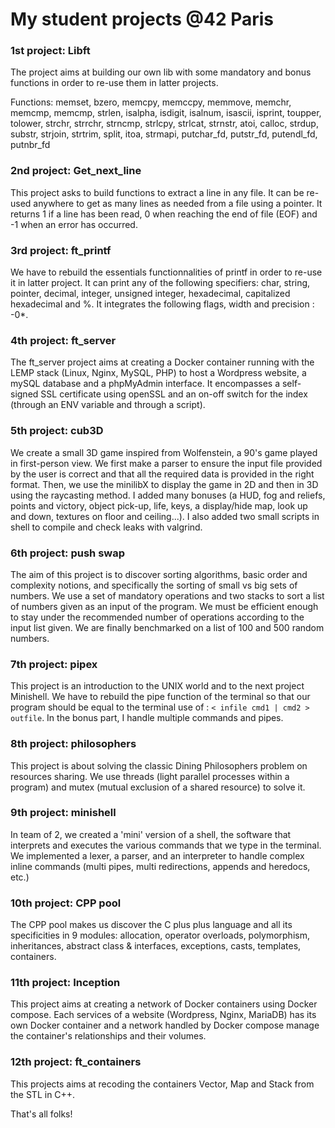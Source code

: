# My student projects @42 Paris

### 1st project: Libft
The project aims at building our own lib with some mandatory and bonus functions in order to re-use them in latter projects.

  Functions:
memset, bzero, memcpy, memccpy, memmove, memchr, memcmp, memcmp, strlen, isalpha, isdigit, isalnum, isascii, isprint, toupper, tolower, strchr, strrchr, strncmp, strlcpy, strlcat, strnstr, atoi, calloc, strdup, substr, strjoin, strtrim, split, itoa, strmapi, putchar_fd, putstr_fd, putendl_fd, putnbr_fd

### 2nd project: Get_next_line
This project asks to build functions to extract a line in any file. It can be re-used anywhere to get as many lines as needed from a file using a pointer. It returns 1 if a line has been read, 0 when reaching the end of file (EOF) and -1 when an error has occurred.

### 3rd project: ft_printf
We have to rebuild the essentials functionnalities of printf in order to re-use it in latter project. It can print any of the following specifiers: char, string, pointer, decimal, integer, unsigned integer, hexadecimal, capitalized hexadecimal and %. It integrates the following flags, width and precision : -0*.

### 4th project: ft_server
The ft_server project aims at creating a Docker container running with the LEMP stack (Linux, Nginx, MySQL, PHP) to host a Wordpress website, a mySQL database and a phpMyAdmin interface. It encompasses a self-signed SSL certificate using openSSL and an on-off switch for the index (through an ENV variable and through a script).

### 5th project: cub3D
We create a small 3D game inspired from Wolfenstein, a 90's game played in first-person view. We first make a parser to ensure the input file provided by the user is correct and that all the required data is provided in the right format. Then, we use the minilibX to display the game in 2D and then in 3D using the raycasting method.
I added many bonuses (a HUD, fog and reliefs, points and victory, object pick-up, life, keys, a display/hide map, look up and down, textures on floor and ceiling...). I also added two small scripts in shell to compile and check leaks with valgrind.

### 6th project: push swap
The aim of this project is to discover sorting algorithms, basic order and complexity notions, and specifically the sorting of small vs big sets of numbers.
We use a set of mandatory operations and two stacks to sort a list of numbers given as an input of the program. We must be efficient enough to stay under the recommended number of operations according to the input list given. We are finally benchmarked on a list of 100 and 500 random numbers.

### 7th project: pipex
This project is an introduction to the UNIX world and to the next project Minishell. We have to rebuild the pipe function of the terminal so that our program should be equal to the terminal use of : `< infile cmd1 | cmd2 > outfile`. In the bonus part, I handle multiple commands and pipes.

### 8th project: philosophers
This project is about solving the classic Dining Philosophers problem on resources sharing. We use threads (light parallel processes within a program) and mutex (mutual exclusion of a shared resource) to solve it.

### 9th project: minishell
In team of 2, we created a 'mini' version of a shell, the software that interprets and executes the various commands that we type in the terminal. We implemented a lexer, a parser, and an interpreter to handle complex inline commands (multi pipes, multi redirections, appends and heredocs, etc.)

### 10th project: CPP pool
The CPP pool makes us discover the C plus plus language and all its specificities in 9 modules: allocation, operator overloads, polymorphism, inheritances, abstract class & interfaces, exceptions, casts, templates, containers.

### 11th project: Inception
This project aims at creating a network of Docker containers using Docker compose. Each services of a website (Wordpress, Nginx, MariaDB) has its own Docker container and a network handled by Docker compose manage the container's relationships and their volumes.

### 12th project: ft_containers
This projects aims at recoding the containers Vector, Map and Stack from the STL in C++.

That's all folks!
